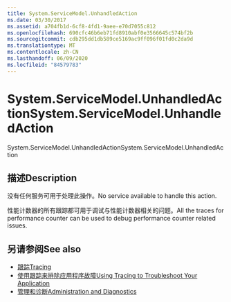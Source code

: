 ```yaml
---
title: System.ServiceModel.UnhandledAction
ms.date: 03/30/2017
ms.assetid: a704fb1d-6cf8-4fd1-9aee-e70d7055c812
ms.openlocfilehash: 690cfc46b6eb71fd8910abf0e3566645c574bf2b
ms.sourcegitcommit: cdb295dd1db589ce5169ac9ff096f01fd0c2da9d
ms.translationtype: MT
ms.contentlocale: zh-CN
ms.lasthandoff: 06/09/2020
ms.locfileid: "84579783"
---
```

# <a name="systemservicemodelunhandledaction"></a><span data-ttu-id="a481f-102">System.ServiceModel.UnhandledAction</span><span class="sxs-lookup"><span data-stu-id="a481f-102">System.ServiceModel.UnhandledAction</span></span>
<span data-ttu-id="a481f-103">System.ServiceModel.UnhandledAction</span><span class="sxs-lookup"><span data-stu-id="a481f-103">System.ServiceModel.UnhandledAction</span></span>  
  
## <a name="description"></a><span data-ttu-id="a481f-104">描述</span><span class="sxs-lookup"><span data-stu-id="a481f-104">Description</span></span>  
 <span data-ttu-id="a481f-105">没有任何服务可用于处理此操作。</span><span class="sxs-lookup"><span data-stu-id="a481f-105">No service available to handle this action.</span></span>  
  
 <span data-ttu-id="a481f-106">性能计数器的所有跟踪都可用于调试与性能计数器相关的问题。</span><span class="sxs-lookup"><span data-stu-id="a481f-106">All the traces for performance counter can be used to debug performance counter related issues.</span></span>  
  
## <a name="see-also"></a><span data-ttu-id="a481f-107">另请参阅</span><span class="sxs-lookup"><span data-stu-id="a481f-107">See also</span></span>

- [<span data-ttu-id="a481f-108">跟踪</span><span class="sxs-lookup"><span data-stu-id="a481f-108">Tracing</span></span>](index.md)
- [<span data-ttu-id="a481f-109">使用跟踪来排除应用程序故障</span><span class="sxs-lookup"><span data-stu-id="a481f-109">Using Tracing to Troubleshoot Your Application</span></span>](using-tracing-to-troubleshoot-your-application.md)
- [<span data-ttu-id="a481f-110">管理和诊断</span><span class="sxs-lookup"><span data-stu-id="a481f-110">Administration and Diagnostics</span></span>](../index.md)
